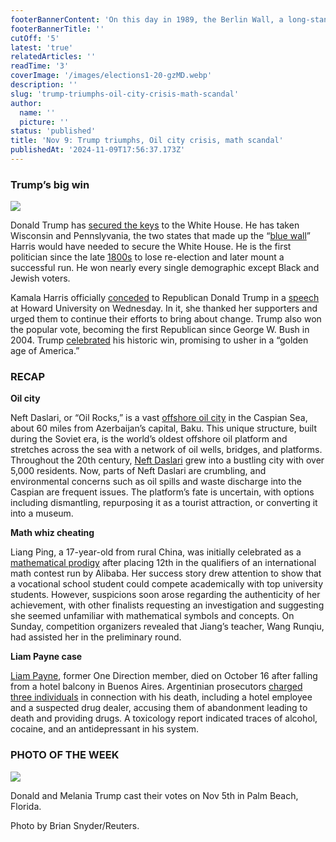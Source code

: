 ```yaml
---
footerBannerContent: 'On this day in 1989, the Berlin Wall, a long-standing symbol of the Cold War, was opened by the East German government.'
footerBannerTitle: ''
cutOff: '5'
latest: 'true'
relatedArticles: ''
readTime: '3'
coverImage: '/images/elections1-20-gzMD.webp'
description: ''
slug: 'trump-triumphs-oil-city-crisis-math-scandal'
author:
  name: ''
  picture: ''
status: 'published'
title: 'Nov 9: Trump triumphs, Oil city crisis, math scandal'
publishedAt: '2024-11-09T17:56:37.173Z'
---
```


### Trump’s big win 

![](/images/elections1-20-U2OD.webp)

Donald Trump has [secured the keys](https://apnews.com/live/trump-harris-election-updates-11-5-2024) to the White House. He has taken Wisconsin and Pennslyvania, the two states that made up the “[blue wall](https://www.business-standard.com/external-affairs-defence-security/news/us-presidential-poll-terms-like-electoral-college-blue-wall-explained-124110501320_1.html)” Harris would have needed to secure the White House. He is the first politician since the late [1800s](https://www.lemonde.fr/en/international/article/2024/11/02/grover-cleveland-the-only-former-us-president-to-make-a-successful-comeback_6731366_4.html) to lose re-election and later mount a successful run. He won nearly every single demographic except Black and Jewish voters.

Kamala Harris officially [conceded](https://www.dw.com/en/us-election-result-donald-trump-wins-over-kamala-harris-v2/live-70708290) to Republican Donald Trump in a [speech](https://www.youtube.com/watch?v=fnUouF8oDbs) at Howard University on Wednesday. In it, she thanked her supporters and urged them to continue their efforts to bring about change. Trump also won the popular vote, becoming the first Republican since George W. Bush in 2004. Trump [celebrated](https://www.npr.org/2024/11/06/nx-s1-5181584/trump-celebrates-historic-win-in-speech) his historic win, promising to usher in a “golden age of America.”

### RECAP

**Oil city**

Neft Daslari, or “Oil Rocks,” is a vast [offshore oil city](https://edition.cnn.com/2024/11/06/climate/oil-rocks-neft-daslari-caspian-sea-city/index.html?iid=cnn_buildContentRecirc_end_recirc) in the Caspian Sea, about 60 miles from Azerbaijan’s capital, Baku. This unique structure, built during the Soviet era, is the world’s oldest offshore oil platform and stretches across the sea with a network of oil wells, bridges, and platforms. Throughout the 20th century, [Neft Daslari](https://www.google.com/maps/place/Neft+Da%C5%9Flar%C4%B1,+Azerbaijan/@41.2263442,45.0915273,5.48z/data=!4m6!3m5!1s0x40302fdb81385615:0x24169709e061efc4!8m2!3d40.2873604!4d50.7204608!16zL20vMGJsbm4y?entry=ttu&g_ep=EgoyMDI0MTEwNi4wIKXMDSoASAFQAw%3D%3D) grew into a bustling city with over 5,000 residents. Now, parts of Neft Daslari are crumbling, and environmental concerns such as oil spills and waste discharge into the Caspian are frequent issues. The platform’s fate is uncertain, with options including dismantling, repurposing it as a tourist attraction, or converting it into a museum.

**Math whiz cheating**

Liang Ping, a 17-year-old from rural China, was initially celebrated as a [mathematical prodigy](https://www.bbc.com/news/articles/c87xj8d0131o) after placing 12th in the qualifiers of an international math contest run by Alibaba. Her success story drew attention to show that a vocational school student could compete academically with top university students. However, suspicions soon arose regarding the authenticity of her achievement, with other finalists requesting an investigation and suggesting she seemed unfamiliar with mathematical symbols and concepts. On Sunday, competition organizers revealed that Jiang’s teacher, Wang Runqiu, had assisted her in the preliminary round.

**Liam Payne case**

[Liam Payne](https://apnews.com/article/liam-payne-death-what-to-know-83bd8655c4c70332d4a847b9d167f1fa), former One Direction member, died on October 16 after falling from a hotel balcony in Buenos Aires. Argentinian prosecutors [charged three individuals](https://apnews.com/article/argentina-payne-death-charged-e73f589a37a4a8f0e80e0b0e71d0f0f4) in connection with his death, including a hotel employee and a suspected drug dealer, accusing them of abandonment leading to death and providing drugs. A toxicology report indicated traces of alcohol, cocaine, and an antidepressant in his system. 

### PHOTO OF THE WEEK

![](/images/donald-and-melania-trump-U5MT.webp)

Donald and Melania Trump cast their votes on Nov 5th in Palm Beach, Florida.

Photo by Brian Snyder/Reuters.